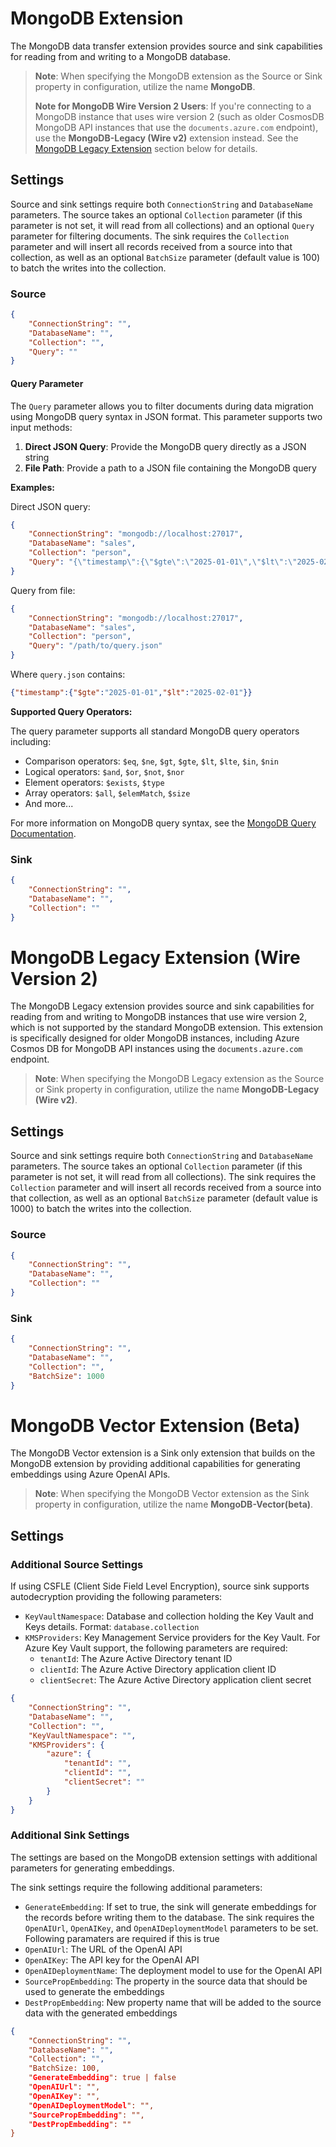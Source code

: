 # MongoDB Extension

The MongoDB data transfer extension provides source and sink capabilities for reading from and writing to a MongoDB database.

> **Note**: When specifying the MongoDB extension as the Source or Sink property in configuration, utilize the name **MongoDB**.
> 
> **Note for MongoDB Wire Version 2 Users**: If you're connecting to a MongoDB instance that uses wire version 2 (such as older CosmosDB MongoDB API instances that use the `documents.azure.com` endpoint), use the **MongoDB-Legacy (Wire v2)** extension instead. See the [MongoDB Legacy Extension](#mongodb-legacy-extension-wire-version-2) section below for details.
> 
## Settings

Source and sink settings require both `ConnectionString` and `DatabaseName` parameters. The source takes an optional `Collection` parameter (if this parameter is not set, it will read from all collections) and an optional `Query` parameter for filtering documents. The sink requires the `Collection` parameter and will insert all records received from a source into that collection, as well as an optional `BatchSize` parameter (default value is 100) to batch the writes into the collection.

### Source

```json
{
    "ConnectionString": "",
    "DatabaseName": "",
    "Collection": "",
    "Query": ""
}
```

#### Query Parameter

The `Query` parameter allows you to filter documents during data migration using MongoDB query syntax in JSON format. This parameter supports two input methods:

1. **Direct JSON Query**: Provide the MongoDB query directly as a JSON string
2. **File Path**: Provide a path to a JSON file containing the MongoDB query

**Examples:**

Direct JSON query:
```json
{
    "ConnectionString": "mongodb://localhost:27017",
    "DatabaseName": "sales",
    "Collection": "person",
    "Query": "{\"timestamp\":{\"$gte\":\"2025-01-01\",\"$lt\":\"2025-02-01\"}}"
}
```

Query from file:
```json
{
    "ConnectionString": "mongodb://localhost:27017",
    "DatabaseName": "sales",
    "Collection": "person",
    "Query": "/path/to/query.json"
}
```

Where `query.json` contains:
```json
{"timestamp":{"$gte":"2025-01-01","$lt":"2025-02-01"}}
```

**Supported Query Operators:**

The query parameter supports all standard MongoDB query operators including:
- Comparison operators: `$eq`, `$ne`, `$gt`, `$gte`, `$lt`, `$lte`, `$in`, `$nin`
- Logical operators: `$and`, `$or`, `$not`, `$nor`
- Element operators: `$exists`, `$type`
- Array operators: `$all`, `$elemMatch`, `$size`
- And more...

For more information on MongoDB query syntax, see the [MongoDB Query Documentation](https://docs.mongodb.com/manual/tutorial/query-documents/).

### Sink

```json
{
    "ConnectionString": "",
    "DatabaseName": "",
    "Collection": ""
}
```

# MongoDB Legacy Extension (Wire Version 2)

The MongoDB Legacy extension provides source and sink capabilities for reading from and writing to MongoDB instances that use wire version 2, which is not supported by the standard MongoDB extension. This extension is specifically designed for older MongoDB instances, including Azure Cosmos DB for MongoDB API instances using the `documents.azure.com` endpoint.

> **Note**: When specifying the MongoDB Legacy extension as the Source or Sink property in configuration, utilize the name **MongoDB-Legacy (Wire v2)**.

## Settings

Source and sink settings require both `ConnectionString` and `DatabaseName` parameters. The source takes an optional `Collection` parameter (if this parameter is not set, it will read from all collections). The sink requires the `Collection` parameter and will insert all records received from a source into that collection, as well as an optional `BatchSize` parameter (default value is 1000) to batch the writes into the collection.

### Source

```json
{
    "ConnectionString": "",
    "DatabaseName": "",
    "Collection": ""
}
```

### Sink

```json
{
    "ConnectionString": "",
    "DatabaseName": "",
    "Collection": "",
    "BatchSize": 1000
}
```

# MongoDB Vector Extension (Beta)

The MongoDB Vector extension is a Sink only extension that builds on the MongoDB extension by providing additional capabilities for generating embeddings using Azure OpenAI APIs.

> **Note**: When specifying the MongoDB Vector extension as the Sink property in configuration, utilize the name **MongoDB-Vector(beta)**.

## Settings

### Additional Source Settings

If using CSFLE (Client Side Field Level Encryption), source sink supports autodecryption providing the following parameters:

- `KeyVaultNamespace`: Database and collection holding the Key Vault and Keys details. Format: `database.collection`
- `KMSProviders`: Key Management Service providers for the Key Vault. For Azure Key Vault support, the following parameters are required:
  - `tenantId`: The Azure Active Directory tenant ID
  - `clientId`: The Azure Active Directory application client ID
  - `clientSecret`: The Azure Active Directory application client secret

```json
{
    "ConnectionString": "",
    "DatabaseName": "",
    "Collection": "",
    "KeyVaultNamespace": "",
    "KMSProviders": {
		"azure": {
			"tenantId": "",
			"clientId": "",
			"clientSecret": ""
		}
	}
}
```


### Additional Sink Settings

The settings are based on the MongoDB extension settings with additional parameters for generating embeddings.

The sink settings require the following additional parameters:

- `GenerateEmbedding`: If set to true, the sink will generate embeddings for the records before writing them to the database. The sink requires the `OpenAIUrl`, `OpenAIKey`, and `OpenAIDeploymentModel` parameters to be set. Following paramaters are required if this is true
- `OpenAIUrl`: The URL of the OpenAI API
- `OpenAIKey`: The API key for the OpenAI API
- `OpenAIDeploymentName`: The deployment model to use for the OpenAI API
- `SourcePropEmbedding`: The property in the source data that should be used to generate the embeddings
- `DestPropEmbedding`: New property name that will be added to the source data with the generated embeddings

```json
{
    "ConnectionString": "",
    "DatabaseName": "",
    "Collection": "",
    "BatchSize: 100,
    "GenerateEmbedding": true | false
    "OpenAIUrl": "",
    "OpenAIKey": "",
    "OpenAIDeploymentModel": "",
    "SourcePropEmbedding": "",
    "DestPropEmbedding": ""
}
```

